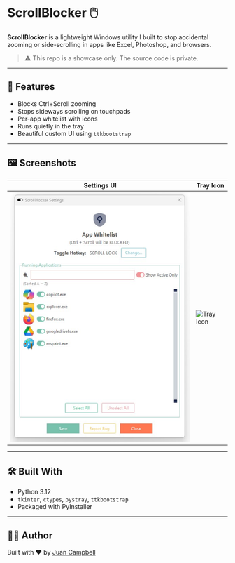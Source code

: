 # ScrollBlocker 🖱️

**ScrollBlocker** is a lightweight Windows utility I built to stop accidental zooming or side-scrolling in apps like Excel, Photoshop, and browsers.

> ⚠️ This repo is a showcase only. The source code is private.

---

## 🚀 Features

- Blocks Ctrl+Scroll zooming
- Stops sideways scrolling on touchpads
- Per-app whitelist with icons
- Runs quietly in the tray
- Beautiful custom UI using `ttkbootstrap`

---

## 🖼️ Screenshots

| Settings UI | Tray Icon |
|-------------|-----------|
| ![Settings UI](images/Settings.jpg) | ![Tray Icon](images/toggle-on.ico) |

---

## 🛠️ Built With

- Python 3.12
- `tkinter`, `ctypes`, `pystray`, `ttkbootstrap`
- Packaged with PyInstaller

---

## 👨‍💻 Author

Built with ❤️ by [Juan Campbell](https://github.com/yourusername)
